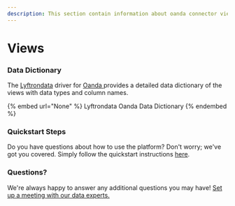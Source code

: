 ```yaml
---
description: This section contain information about oanda connector views information
---
```


# Views

### Data Dictionary

The [Lyftrondata](https://www.lyftrondata.com/) driver for [Oanda](None/)[ ](https://www.lyftrondata.com/integration/oanda/)provides a detailed data dictionary of the views with data types and column names.

{% embed url="None" %}
Lyftrondata Oanda Data Dictionary
{% endembed %}

### Quickstart Steps

Do you have questions about how to use the platform? Don't worry; we've got you covered. Simply follow the quickstart instructions [here](../README.md).

### Questions? <a href="#questions" id="questions"></a>

We're always happy to answer any additional questions you may have! [Set up a meeting with our data experts.](https://www.lyftrondata.com/book-a-meeting/)


